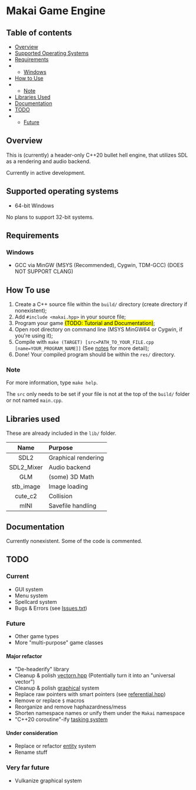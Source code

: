 # Makai Game Engine

## Table of contents

- [Overview](#Overview)
- [Supported Operating Systems](#Supported-Operating-Systems)
- [Requirements](#Requirements)
- - [Windows](#Windows)
- [How to Use](#How-to-Use)
- - [Note](#Note)
- [Libraries Used](#Libraries-Used)
- [Documentation](#Documentation)
- [TODO](#TODO)
- - [Future](#Future)

## Overview

This is (currently) a header-only C++20 bullet hell engine, that utilizes SDL as a rendering and audio backend.

Currently in active development.

## Supported operating systems

- 64-bit Windows

No plans to support 32-bit systems.

## Requirements

### Windows

- GCC via MinGW (MSYS (Recommended), Cygwin, TDM-GCC) (DOES NOT SUPPORT CLANG)

## How To use

1) Create a C++ source file within the ```build/``` directory (create directory if nonexistent);
2) Add ```#include <makai.hpp>``` in your source file;
3) Program your game <mark>(TODO: Tutorial and Documentation)</mark>;
4) Open root directory on command line (MSYS MinGW64 or Cygwin, if you're using it);
5) Compile with ```make (TARGET) [src=PATH_TO_YOUR_FILE.cpp [name=YOUR_PROGRAM_NAME]]``` (See [notes](#Note) for more detail);
6) Done! Your compiled program should be within the ```res/``` directory.

### Note

For more information, type ```make help```.

The ```src``` only needs to be set if your file is not at the top of the ```build/``` folder or not named ```main.cpp```.

## Libraries used

These are already included in the ```lib/``` folder.

| Name | Purpose |
|:--:|:---|
| SDL2 | Graphical rendering |
| SDL2_Mixer | Audio backend |
| GLM | (some) 3D Math |
| stb_image | Image loading |
| cute_c2 | Collision |
| mINI | Savefile handling |

## Documentation

Currently nonexistent. Some of the code is commented.

## TODO

### Current

- GUI system
- Menu system
- Spellcard system
- Bugs & Errors (see [Issues.txt](Issues.txt))

### Future

- Other game types
- More "multi-purpose" game classes

#### Major refactor

- "De-headerify" library
- Cleanup & polish [vectorn.hpp](src/collection/vectorn.hpp) (Potentially turn it into an "universal vector")
- Cleanup & polish [graphical](src/graphical) system
- Replace raw pointers with smart pointers (see [referential.hpp](src/collection/referential.hpp))
- Remove or replace `$` macros
- Reorganize and remove haphazardness/mess
- Shorten namespace names or unify them under the `Makai` namespace
- "C++20 coroutine"-ify [tasking system](src/collection/tasking.hpp)

#### Under consideration

- Replace or refactor [entity](src/collection/entity) system
- Rename stuff

### Very far future

- Vulkanize graphical system
